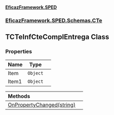 #### [EficazFramework.SPED](EficazFrameworkSPED.md 'EficazFramework SPED')
### [EficazFramework.SPED.Schemas.CTe](EficazFramework.SPED.Schemas.CTe.md 'EficazFramework.SPED.Schemas.CTe')

## TCTeInfCteComplEntrega Class
### Properties

| Name | Type | |
| :--- | :---: | :--- |
| Item | `Object` |  |
| Item1 | `Object` |  |

| Methods | |
| :--- | :--- |
| [OnPropertyChanged(string)](EficazFramework.SPED.Schemas.CTe/TCTeInfCteComplEntrega/OnPropertyChanged(string).md 'EficazFramework.SPED.Schemas.CTe.TCTeInfCteComplEntrega.OnPropertyChanged(string)') | |
